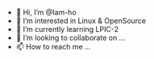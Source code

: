 - 👋 Hi, I’m @Iam-ho
- 👀 I’m interested in Linux & OpenSource
- 🌱 I’m currently learning LPIC-2
- 💞️ I’m looking to collaborate on ...
- 📫 How to reach me ...

<!---
Iam-ho/Iam-ho is a ✨ special ✨ repository because its `README.md` (this file) appears on your GitHub profile.
You can click the Preview link to take a look at your changes.
--->
